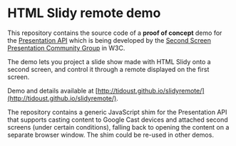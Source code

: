 # HTML Slidy remote demo

This repository contains the source code of a **proof of concept** demo for the [Presentation API](http://webscreens.github.io/presentation-api/) which is being developed by the [Second Screen Presentation Community Group](http://www.w3.org/community/webscreens/) in W3C.

The demo lets you project a slide show made with HTML Slidy onto a second screen, and control it through a remote displayed on the first screen.

Demo and details available at [http://tidoust.github.io/slidyremote/](http://tidoust.github.io/slidyremote/).

The repository contains a generic JavaScript shim for the Presentation API that supports casting content to Google Cast devices and attached second screens (under certain conditions), falling back to opening the content on a separate browser window. The shim could be re-used in other demos.
